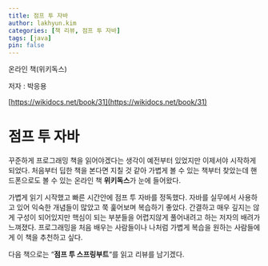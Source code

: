 ```yaml
---
title: 점프 투 자바
author: lakhyun.kim
categories: [책 리뷰, 점프 투 자바]
tags: [java]
pin: false
---
```


온라인 책(위키독스)

저자 : 박응용

[https://wikidocs.net/book/31](https://wikidocs.net/book/31)

# 점프 투 자바

꾸준하게 프로그래밍 책을 읽어야겠다는 생각이 예전부터 있었지만 이제서야 시작하게 되었다.
처음부터 딥한 책을 본다면 지칠 것 같아 가볍게 볼 수 있는 책부터 찾았는데 핸드폰으로도 볼 수 있는 온라인 책 **위키독스**가 눈에 들어왔다.

가볍게 읽기 시작했고 빠른 시간안에 점프 투 자바를 정독했다.
자바를 실무에서 사용하고 있어 익숙한 개념들이 많았고 쭉 훑어보며 복습하기 좋았다.
간결하고 매우 깊지는 않게 구성이 되어있지만 핵심이 되는 부분들을 어렵지않게 풀어내려고 하는 저자의 배려가 느껴졌다.
프로그래밍을 처음 배우는 사람들이나 나처럼 가볍게 복습을 원하는 사람들에게 이 책을 추천하고 싶다.

다음 책으로는 “**점프 투 스프링부트**“를 읽고 리뷰를 남기겠다.
